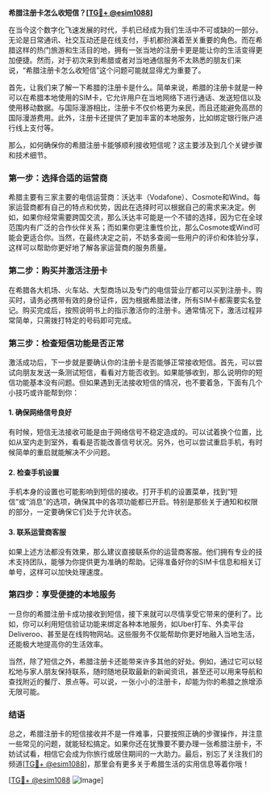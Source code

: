 **希腊注册卡怎么收短信？[[TG💪+ @esim1088](https://t.me/s/esim1088)]**

在当今这个数字化飞速发展的时代，手机已经成为我们生活中不可或缺的一部分。无论是日常通讯、社交互动还是在线支付，手机都扮演着至关重要的角色。而在希腊这样的热门旅游和生活目的地，拥有一张当地的注册卡更是能让你的生活变得更加便捷。然而，对于初次来到希腊或者对当地通信服务不太熟悉的朋友们来说，“希腊注册卡怎么收短信”这个问题可能就显得尤为重要了。

首先，让我们来了解一下希腊的注册卡是什么。简单来说，希腊的注册卡就是一种可以在希腊本地使用的SIM卡，它允许用户在当地网络下进行通话、发送短信以及使用移动数据。与国际漫游相比，注册卡不仅价格更为亲民，而且还能避免高昂的国际漫游费用。此外，注册卡还提供了更加丰富的本地服务，比如绑定银行账户进行线上支付等。

那么，如何确保你的希腊注册卡能够顺利接收短信呢？这主要涉及到几个关键步骤和技术细节。

### 第一步：选择合适的运营商

希腊主要有三家主要的电信运营商：沃达丰（Vodafone）、Cosmote和Wind。每家运营商都有自己的特点和优势，因此在选择时可以根据自己的需求来决定。例如，如果你经常需要跨国交流，那么沃达丰可能是一个不错的选择，因为它在全球范围内有广泛的合作伙伴关系；而如果你更注重性价比，那么Cosmote或Wind可能会更适合你。当然，在最终决定之前，不妨多查阅一些用户的评价和体验分享，这样可以帮助你更好地了解各家运营商的服务质量。

### 第二步：购买并激活注册卡

在希腊各大机场、火车站、大型商场以及专门的电信营业厅都可以买到注册卡。购买时，请务必携带有效的身份证件，因为根据希腊法律，所有SIM卡都需要实名登记。购买完成后，按照说明书上的指示激活你的注册卡。通常情况下，激活过程非常简单，只需拨打特定的号码即可完成。

### 第三步：检查短信功能是否正常

激活成功后，下一步就是要确认你的注册卡是否能够正常接收短信。首先，可以尝试向朋友发送一条测试短信，看看对方能否收到。如果能够收到，那么说明你的短信功能基本没有问题。但如果遇到无法接收短信的情况，也不要着急，下面有几个小技巧或许能帮到你：

#### 1. 确保网络信号良好
有时候，短信无法接收可能是由于网络信号不稳定造成的。可以试着换个位置，比如从室内走到室外，看看是否能改善信号状况。另外，也可以尝试重启手机，有时候简单的重启就能解决不少问题。

#### 2. 检查手机设置
手机本身的设置也可能影响到短信的接收。打开手机的设置菜单，找到“短信”或“消息”的选项，确保其中的各项功能都已开启。特别是那些关于通知和权限的部分，一定要确保它们处于允许状态。

#### 3. 联系运营商客服
如果上述方法都没有效果，那么建议直接联系你的运营商客服。他们拥有专业的技术支持团队，能够为你提供更为准确的帮助。记得准备好你的SIM卡信息和相关订单号，这样可以加快处理速度。

### 第四步：享受便捷的本地服务

一旦你的希腊注册卡成功接收到短信，接下来就可以尽情享受它带来的便利了。比如，你可以利用短信验证功能来绑定各种本地服务，如Uber打车、外卖平台 Deliveroo、甚至是在线购物网站。这些服务不仅能帮助你更好地融入当地生活，还能极大地提高你的生活效率。

当然，除了短信之外，希腊注册卡还能带来许多其他的好处。例如，通过它可以轻松地与家人朋友保持联系，随时随地获取最新的新闻资讯，甚至还可以用来导航和查找附近的餐厅、景点等。可以说，一张小小的注册卡，却能为你的希腊之旅增添无限可能。

### 结语

总之，希腊注册卡的短信接收并不是一件难事，只要按照正确的步骤操作，并注意一些常见的问题，就能轻松搞定。如果你还在犹豫要不要办理一张希腊注册卡，不妨试试看，相信它会成为你旅行或居住期间的一大助力。最后，别忘了关注我们的频道[[TG💪+ @esim1088](https://t.me/s/esim1088)]，那里会有更多关于希腊生活的实用信息等着你哦！

[[TG💪+ @esim1088](https://t.me/s/esim1088) ![Image](https://i.postimg.cc/4NQfJmqS/Snipaste-2025-05-13-00-14-12.png)]